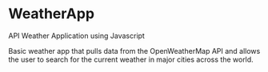 # WeatherApp
API Weather Application using Javascript

Basic weather app that pulls data from the OpenWeatherMap API and allows the user to search for the current weather in major cities across the world. 
